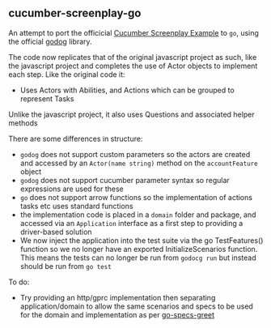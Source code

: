 ## cucumber-screenplay-go

An attempt to port the officicial [Cucumber Screenplay Example](https://github.com/cucumber-school/screenplay-example/tree/code) to `go`, using the official [godog](https://github.com/cucumber/godog/) library.

The code now replicates that of the original javascript project as such, like the javascript project and completes the use of Actor objects to implement each step. Like the original code it:
- Uses Actors with Abilities, and Actions which can be grouped to represent Tasks

Unlike the javascript project, it also uses Questions and associated helper methods

There are some differences in structure:
- `godog` does not support custom parameters so the actors are created and accessed by an `Actor(name string)` method on the `accountFeature` object
- `godog` does not support cucumber parameter syntax so regular expressions are used for these
- `go` does not support arrow functions so the implementation of actions tasks etc uses standard functions
- the implementation code is placed in a `domain` folder and package, and accessed via an `Application` interface as a first step to providing a driver-based solution
- We now inject the application into the test suite via the go TestFeatures() function so we no longer have an exported InitializeScenarios function. This means the tests can no longer be run from `godocg run` but instead should be run from `go test`

To do:
- Try providing an http/gprc implementation then separating application/domain to allow the same scenarios and specs to be used for the domain and implementation as per [go-specs-greet](https://github.com/quii/go-specs-greet)